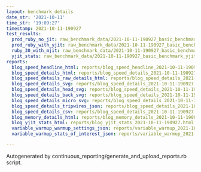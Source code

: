```yaml
---
layout: benchmark_details
date_str: '2021-10-11'
time_str: '19:09:27'
timestamp: 2021-10-11-190927
test_results:
  prod_ruby_no_jit: raw_benchmark_data/2021-10-11-190927_basic_benchmark_prod_ruby_no_jit.json
  prod_ruby_with_yjit: raw_benchmark_data/2021-10-11-190927_basic_benchmark_prod_ruby_with_yjit.json
  ruby_30_with_mjit: raw_benchmark_data/2021-10-11-190927_basic_benchmark_ruby_30_with_mjit.json
  yjit_stats: raw_benchmark_data/2021-10-11-190927_basic_benchmark_yjit_stats.json
reports:
  blog_speed_headline_html: reports/blog_speed_headline_2021-10-11-190927.html
  blog_speed_details_html: reports/blog_speed_details_2021-10-11-190927.html
  blog_speed_details_raw_details_html: reports/blog_speed_details_2021-10-11-190927.raw_details.html
  blog_speed_details_svg: reports/blog_speed_details_2021-10-11-190927.svg
  blog_speed_details_head_svg: reports/blog_speed_details_2021-10-11-190927.head.svg
  blog_speed_details_back_svg: reports/blog_speed_details_2021-10-11-190927.back.svg
  blog_speed_details_micro_svg: reports/blog_speed_details_2021-10-11-190927.micro.svg
  blog_speed_details_tripwires_json: reports/blog_speed_details_2021-10-11-190927.tripwires.json
  blog_speed_details_csv: reports/blog_speed_details_2021-10-11-190927.csv
  blog_memory_details_html: reports/blog_memory_details_2021-10-11-190927.html
  blog_yjit_stats_html: reports/blog_yjit_stats_2021-10-11-190927.html
  variable_warmup_warmup_settings_json: reports/variable_warmup_2021-10-11-190927.warmup_settings.json
  variable_warmup_stats_of_interest_json: reports/variable_warmup_2021-10-11-190927.stats_of_interest.json

---
```

Autogenerated by continuous_reporting/generate_and_upload_reports.rb script.
